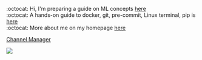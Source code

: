 :octocat: Hi,  I'm preparing a guide on ML concepts [here](https://github.com/fatemehsrz/ML_Concepts) <br>
:octocat: A hands-on guide to docker, git, pre-commit, Linux terminal, pip is [here](https://github.com/fatemehsrz/Poetry_Docker) <br>
:octocat: More about me on my homepage [here](https://fatemehsrz.github.io/) <br>


 <a href='https://www.easybooking.eu/produkte/channel-manager'>Channel Manager</a> 
 
![](https://komarev.com/ghpvc/?username=fatemehsrz)






